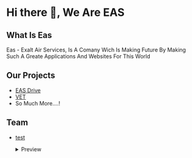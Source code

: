 # Hi there 👋, We Are EAS

## What Is Eas
Eas - Exalt Air Services, Is A Comany Wich Is Making Future By Making Such A Greate Applications And Websites For This World

## Our Projects

- [EAS Drive](https://drive.exaltairservices.ml)
- [VET](https://soon.exaltairservices.ml)
- So Much More....!

## Team
- [test](https://github.com/AVS1508)
  <details>
    <summary>Preview</summary>
      Hi there, I Am Kns 👋ㅤㅤㅤㅤㅤㅤㅤㅤㅤㅤㅤㅤㅤㅤㅤㅤㅤㅤㅤㅤㅤㅤㅤㅤㅤㅤㅤㅤㅤㅤㅤㅤ
     Bot Dev, Backend, Fontend Dev, Bash Dev, Web Dev, Pterodacyl Dev And SO Much More!

     - Its 2 Year Since I Writed The First Line Of MY Code:zap:
     - LOL
     ㅤㅤㅤㅤㅤㅤㅤㅤㅤㅤㅤㅤㅤㅤㅤㅤㅤㅤㅤㅤㅤㅤㅤㅤㅤㅤㅤㅤㅤㅤㅤㅤㅤㅤㅤㅤㅤㅤㅤㅤㅤㅤㅤㅤㅤㅤㅤㅤㅤㅤㅤㅤㅤㅤㅤㅤㅤㅤㅤㅤㅤㅤㅤㅤㅤㅤㅤㅤㅤㅤㅤㅤㅤㅤㅤㅤㅤㅤㅤㅤㅤㅤㅤㅤㅤㅤㅤㅤㅤㅤㅤ
                                                                                      
     <a href="https://github.com/ItzCrazyKns"><img src="https://github-readme-stats.vercel.app/api?username=ItzCrazyKns&show_icons=true&hide=&count_private=true&title_color=0891b2&text_color=ffffff&icon_color=0891b2&bg_color=1c1917&hide_border=true&show_icons=true" alt="Prajwal433's GitHub stats" /></a>

     <a href="https://github.com/ItzCrazyKns"><img src="https://github-readme-streak-stats.herokuapp.com/?user=ItzCrazyKns&stroke=ffffff&background=1c1917&ring=0891b2&fire=0891b2&currStreakNum=ffffff&currStreakLabel=0891b2&sideNums=ffffff&sideLabels=ffffff&dates=ffffff&hide_border=true" /></a>

     <a href="https://github.com/ItzCrazyKns" align="left"><img src="https://github-readme-stats.vercel.app/api/top-langs/?username=ItzCrazyKns&langs_count=10&title_color=0891b2&text_color=ffffff&icon_color=0891b2&bg_color=1c1917&hide_border=true&locale=en&custom_title=Top%20%Languages" alt="Top Languages" /></a>

<!--
**OPKns/OPKns** is a ✨ _special_ ✨ repository because its `README.md` (this file) appears on your GitHub profile.

Here are some ideas to get you started:

- 🔭 I’m currently working on ...
- 🌱 I’m currently learning ...
- 👯 I’m looking to collaborate on ...
- 🤔 I’m looking for help with ...
- 💬 Ask me about ...
- 📫 How to reach me: ...
- 😄 Pronouns: ...
- ⚡ Fun fact: ...
-->
  </details>
<!--

**Here are some ideas to get you started:**

🙋‍♀️ A short introduction - what is your organization all about?
🌈 Contribution guidelines - how can the community get involved?
👩‍💻 Useful resources - where can the community find your docs? Is there anything else the community should know?
🍿 Fun facts - what does your team eat for breakfast?
🧙 Remember, you can do mighty things with the power of [Markdown](https://docs.github.com/github/writing-on-github/getting-started-with-writing-and-formatting-on-github/basic-writing-and-formatting-syntax)
-->
